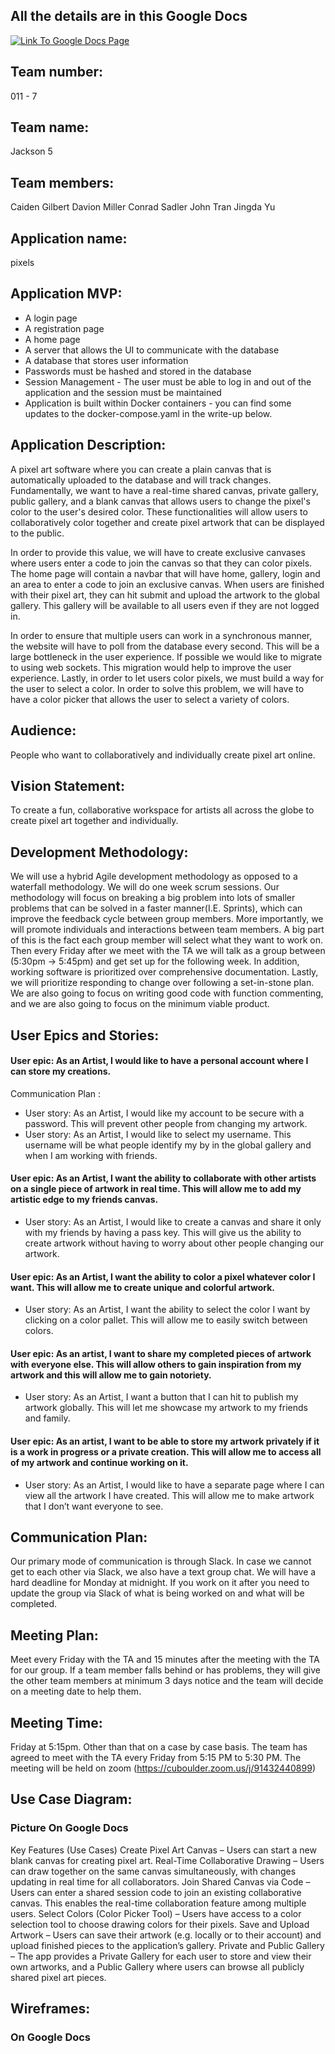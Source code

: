 ## All the details are in this Google Docs

[![Link To Google Docs Page](https://img.shields.io/badge/Google%20Docs-blue)](https://docs.google.com/document/d/1U56IUHf5iMVGheEPgsrtYkErD1g7QbTb--wQP84golg/edit?usp=sharing)

## Team number: 

011 - 7

## Team name: 

Jackson 5

## Team members:

Caiden Gilbert
Davion Miller
Conrad Sadler
John Tran
Jingda Yu

## Application name: 

pixels

## Application MVP:
- A login page
- A registration page
- A home page
- A server that allows the UI to communicate with the database
- A database that stores user information
- Passwords must be hashed and stored in the database
- Session Management - The user must be able to log in and out of the application and the session must be maintained
- Application is built within Docker containers - you can find some updates to the docker-compose.yaml in the write-up below.

## Application Description:

  A pixel art software where you can create a plain canvas that is automatically uploaded to the database and will track changes. Fundamentally, we want to have a real-time shared canvas, private gallery, public gallery, and a blank canvas that allows users to change the pixel's color to the user's desired color. These functionalities will allow users to collaboratively color together and create pixel artwork that can be displayed to the public.
  
  In order to provide this value, we will have to create exclusive canvases where users enter a code to join the canvas so that they can color pixels. The home page will contain a navbar that will have home, gallery, login and an area to enter a code to join an exclusive canvas. When users are finished with their pixel art, they can hit submit and upload the artwork to the global gallery. This gallery will be available to all users even if they are not logged in.
  
  In order to ensure that multiple users can work in a synchronous manner, the website will have to poll from the database every second. This will be a large bottleneck in the user experience. If possible we would like to migrate to using web sockets. This migration would help to improve the user experience. Lastly, in order to let users color pixels, we must build a way for the user to select a color. In order to solve this problem, we will have to have a color picker that allows the user to select a variety of colors.

## Audience:

People who want to collaboratively and individually create pixel art online.

## Vision Statement: 

To create a fun, collaborative workspace for artists all across the globe to create pixel art together and individually. 

## Development Methodology: 

We will use a hybrid Agile development methodology as opposed to a waterfall methodology. We will do one week scrum sessions. Our methodology will focus on breaking a big problem into lots of smaller problems that can be solved in a faster manner(I.E. Sprints), which can improve the feedback cycle between group members. More importantly, we will promote individuals and interactions between team members. A big part of this is the fact each group member will select what they want to work on. Then every Friday after we meet with the TA we will talk as a group between (5:30pm -> 5:45pm) and get set up for the following week. In addition, working software is prioritized over comprehensive documentation. Lastly, we will prioritize responding to change over following a set-in-stone plan. We are also going to focus on writing good code with function commenting, and we are also going to focus on the minimum viable product.

## User Epics and Stories:

#### User epic: As an Artist, I would like to have a personal account where I can store my creations.

Communication Plan : 
  - User story: As an Artist, I would like my account to be secure with a password. This will prevent other people from changing my artwork.
  - User story: As an Artist, I would like to select my username. This username will be what people identify my by in the global gallery and when I am working with friends.

#### User epic: As an Artist, I want the ability to collaborate with other artists on a single piece of artwork in real time. This will allow me to add my artistic edge to my friends  canvas.

  - User story: As an Artist, I would like to create a canvas and share it only with my friends by having a pass key. This will give us the ability to create artwork without having     to worry about other people changing our artwork.

#### User epic: As an Artist, I want the ability to color a pixel whatever color I want. This will allow me to create unique and colorful artwork.

  - User story: As an Artist, I want the ability to select the color I want by clicking on a color pallet. This will allow me to easily switch between colors.

#### User epic: As an artist, I want to share my completed pieces of artwork with everyone else. This will allow others to gain inspiration from my artwork and this will allow me to gain notoriety.

  - User story: As an Artist, I want a button that I can hit to publish my artwork globally. This will let me showcase my artwork to my friends and family.

#### User epic: As an artist, I want to be able to store my artwork privately if it is a work in progress or a private creation. This will allow me to access all of my artwork and continue working on it.

  - User story: As an Artist, I would like to have a separate page where I can view all the artwork I have created. This will allow me to make artwork that I don’t want everyone to     see.

## Communication Plan: 

Our primary mode of communication is through Slack. In case we cannot get to each other via Slack, we also have a text group chat. We will have a hard deadline for Monday at midnight. If you work on it after you need to update the group via Slack of what is being worked on and what will be completed.

## Meeting Plan: 

Meet every Friday with the TA and 15 minutes after the meeting with the TA for our group. If a team member falls behind or has problems, they will give the other team members at minimum 3 days notice and the team will decide on a meeting date to help them.

## Meeting Time: 

Friday at 5:15pm. Other than that on a case by case basis. The team has agreed to meet with the TA every Friday from 5:15 PM to 5:30 PM. The meeting will be held on zoom (https://cuboulder.zoom.us/j/91432440899)

## Use Case Diagram:

### Picture On Google Docs
Key Features (Use Cases)
Create Pixel Art Canvas – Users can start a new blank canvas for creating pixel art.
Real-Time Collaborative Drawing – Users can draw together on the same canvas simultaneously, with changes updating in real time for all collaborators.
Join Shared Canvas via Code – Users can enter a shared session code to join an existing collaborative canvas. This enables the real-time collaboration feature among multiple users.
Select Colors (Color Picker Tool) – Users have access to a color selection tool to choose drawing colors for their pixels.
Save and Upload Artwork – Users can save their artwork (e.g. locally or to their account) and upload finished pieces to the application’s gallery.
Private and Public Gallery – The app provides a Private Gallery for each user to store and view their own artworks, and a Public Gallery where users can browse all publicly shared pixel art pieces.

## Wireframes:

### On Google Docs
